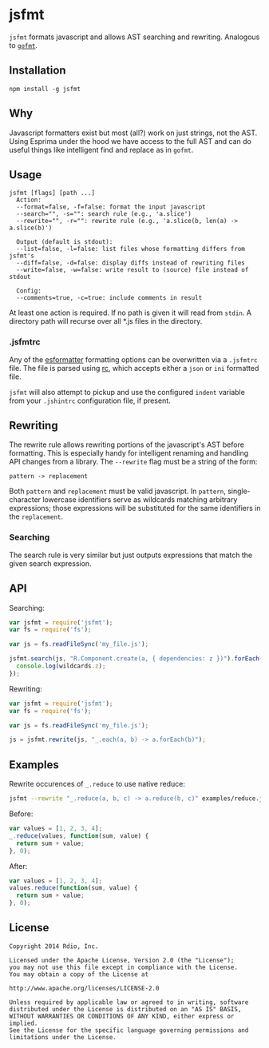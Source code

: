 jsfmt
===

`jsfmt` formats javascript and allows AST searching and rewriting. Analogous to [`gofmt`](http://golang.org/cmd/gofmt/).

Installation
---

`npm install -g jsfmt`

Why
---

Javascript formatters exist but most (all?) work on just strings, not the AST. Using Esprima under the hood we have access to the full AST and can do useful things like intelligent find and replace as in `gofmt`.

Usage
---

```
jsfmt [flags] [path ...]
  Action:
  --format=false, -f=false: format the input javascript
  --search="", -s="": search rule (e.g., 'a.slice')
  --rewrite="", -r="": rewrite rule (e.g., 'a.slice(b, len(a) -> a.slice(b)')

  Output (default is stdout):
  --list=false, -l=false: list files whose formatting differs from jsfmt's
  --diff=false, -d=false: display diffs instead of rewriting files
  --write=false, -w=false: write result to (source) file instead of stdout

  Config:
  --comments=true, -c=true: include comments in result
```

At least one action is required. If no path is given it will read from `stdin`. A directory path will recurse over all *.js files in the directory.

### .jsfmtrc

Any of the [esformatter](https://github.com/millermedeiros/esformatter) formatting
options can be overwritten via a `.jsfmtrc` file. The file is parsed using
[rc](https://github.com/dominictarr/rc), which accepts either a `json` or `ini` formatted file.

`jsfmt` will also attempt to pickup and use the configured `indent`
variable from your `.jshintrc` configuration file, if present.

Rewriting
---

The rewrite rule allows rewriting portions of the javascript's AST before formatting. This is especially handy for intelligent renaming and handling API changes from a library. The `--rewrite` flag must be a string of the form:

    pattern -> replacement

Both `pattern` and `replacement` must be valid javascript. In `pattern`, single-character lowercase identifiers serve as wildcards matching arbitrary expressions; those expressions will be substituted for the same identifiers in the `replacement`.

### Searching

The search rule is very similar but just outputs expressions that match the given search expression.

API
---

Searching:

```javascript
var jsfmt = require('jsfmt');
var fs = require('fs');

var js = fs.readFileSync('my_file.js');

jsfmt.search(js, "R.Component.create(a, { dependencies: z })").forEach(function(matches, wildcards) {
  console.log(wildcards.z);
});
```

Rewriting:

```javascript
var jsfmt = require('jsfmt');
var fs = require('fs');

var js = fs.readFileSync('my_file.js');

js = jsfmt.rewrite(js, "_.each(a, b) -> a.forEach(b)");
```

Examples
---

Rewrite occurences of `_.reduce` to use native reduce:

```bash
jsfmt --rewrite "_.reduce(a, b, c) -> a.reduce(b, c)" examples/reduce.js
```

Before:

```javascript
var values = [1, 2, 3, 4];
_.reduce(values, function(sum, value) {
  return sum + value;
}, 0);
```

After:

```javascript
var values = [1, 2, 3, 4];
values.reduce(function(sum, value) {
  return sum + value;
}, 0);
```

License
---

    Copyright 2014 Rdio, Inc.

    Licensed under the Apache License, Version 2.0 (the "License");
    you may not use this file except in compliance with the License.
    You may obtain a copy of the License at

    http://www.apache.org/licenses/LICENSE-2.0

    Unless required by applicable law or agreed to in writing, software
    distributed under the License is distributed on an "AS IS" BASIS,
    WITHOUT WARRANTIES OR CONDITIONS OF ANY KIND, either express or implied.
    See the License for the specific language governing permissions and
    limitations under the License.
